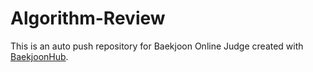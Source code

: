 # Algorithm-Review
This is an auto push repository for Baekjoon Online Judge created with [BaekjoonHub](https://github.com/BaekjoonHub/BaekjoonHub).
